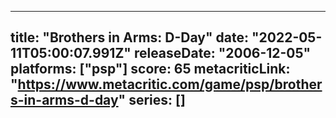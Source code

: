 
---
title: "Brothers in Arms: D-Day"
date: "2022-05-11T05:00:07.991Z"
releaseDate: "2006-12-05"
platforms: ["psp"]
score: 65
metacriticLink: "https://www.metacritic.com/game/psp/brothers-in-arms-d-day"
series: []
---
